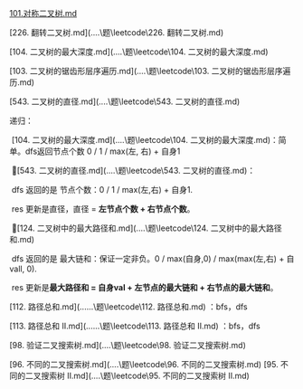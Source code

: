  [101.对称二叉树.md](..\..\题\leetcode\101.对称二叉树.md) 

 [226. 翻转二叉树.md](..\..\题\leetcode\226. 翻转二叉树.md)  







[104. 二叉树的最大深度.md](..\..\题\leetcode\104. 二叉树的最大深度.md)  

[103. 二叉树的锯齿形层序遍历.md](..\..\题\leetcode\103. 二叉树的锯齿形层序遍历.md) 

 [543. 二叉树的直径.md](..\..\题\leetcode\543. 二叉树的直径.md) 







递归：

​	[104. 二叉树的最大深度.md](..\..\题\leetcode\104. 二叉树的最大深度.md)：简单。dfs返回节点个数 0 / 1 / max(左, 右) + 自身1

​	🚀[543. 二叉树的直径.md](..\..\题\leetcode\543. 二叉树的直径.md)：

​		dfs 返回的是 节点个数：0 / 1 / max(左,右) + 自身1. 

​		res 更新是直径，直径 = **左节点个数 + 右节点个数**。

​	🚀[124. 二叉树中的最大路径和.md](..\..\题\leetcode\124. 二叉树中的最大路径和.md) 

​		dfs 返回的是 最大链和：保证一定非负。0 / max(自身,0) / max(max(左,右) + 自vall, 0).

​		res 更新是**最大路径和 = 自身val + 左节点的最大链和 + 右节点的最大链和**。

[112. 路径总和.md](..\..\..\题\leetcode\112. 路径总和.md) ：bfs，dfs

 [113. 路径总和 II.md](..\..\..\题\leetcode\113. 路径总和 II.md) ：bfs，dfs





 [98. 验证二叉搜索树.md](..\..\题\leetcode\98. 验证二叉搜索树.md) 

 [96. 不同的二叉搜索树.md](..\..\题\leetcode\96. 不同的二叉搜索树.md)  [95. 不同的二叉搜索树 II.md](..\..\题\leetcode\95. 不同的二叉搜索树 II.md) 
